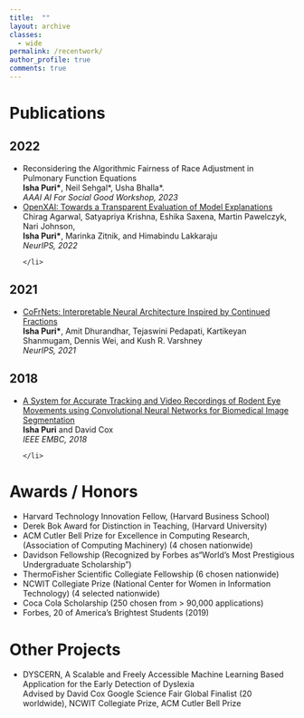 ```yaml
---
title:  ""
layout: archive 
classes: 
  - wide
permalink: /recentwork/
author_profile: true
comments: true
---
```


<h1>Publications</h1>

<h2>2022</h2>

<ul>
	<li>
		Reconsidering the Algorithmic Fairness of Race Adjustment in Pulmonary Function Equations
		<br><strong>Isha Puri*</strong>, Neil Sehgal*, Usha Bhalla*.
		<br><i>AAAI AI For Social Good Workshop, 2023</i>
	</li>
	<li>
		<a href = "https://open-xai.github.io/">OpenXAI: Towards a Transparent Evaluation of Model Explanations</a>
		Chirag Agarwal, Satyapriya Krishna, Eshika Saxena, Martin Pawelczyk, Nari Johnson, <br><strong>Isha Puri*</strong>, Marinka Zitnik, and Himabindu Lakkaraju
		<br><i>NeurIPS, 2022</i>
		
	</li>
</ul>
<h2>2021</h2>

<ul>
	<li>
		<a href = "https://proceedings.neurips.cc/paper/2021/file/b538f279cb2ca36268b23f557a831508-Paper.pdf">CoFrNets: Interpretable Neural Architecture Inspired by Continued Fractions</a>
		<br><strong>Isha Puri*</strong>, Amit Dhurandhar, Tejaswini Pedapati, Kartikeyan Shanmugam, Dennis Wei, and Kush R. Varshney
		<br><i>NeurIPS, 2021</i>
	</li>
</ul>

<h2>2018</h2>

<ul>
	<li>
		<a href = "https://ieeexplore.ieee.org/document/8513072">A System for Accurate Tracking and Video Recordings of Rodent Eye Movements using Convolutional Neural Networks for Biomedical Image Segmentation</a> 
		<br><strong>Isha Puri</strong> and David Cox
		<br><i>IEEE EMBC, 2018</i> 
		
	</li> 

	

</ul>

<h1>Awards / Honors</h1>

<ul>
	<li> Harvard Technology Innovation Fellow, (Harvard Business School) </li>
	<li> Derek Bok Award for Distinction in Teaching, (Harvard University)</li>
	<li> ACM Cutler Bell Prize for Excellence in Computing Research, (Association of Computing Machinery) (4 chosen nationwide)</li>
	<li> Davidson Fellowship (Recognized by Forbes as“World’s Most Prestigious Undergraduate Scholarship”)</li>
	<li> ThermoFisher Scientific Collegiate Fellowship (6 chosen nationwide)</li>
	<li> NCWIT Collegiate Prize (National Center for Women in Information Technology) (4 selected nationwide)</li>
	<li> Coca Cola Scholarship (250 chosen from > 90,000 applications)</li>
	<li> Forbes, 20 of America’s Brightest Students (2019)</li>

	
</ul>

<h1>Other Projects</h1>

<ul>
	<li>
		DYSCERN, A Scalable and Freely Accessible Machine Learning Based Application for the Early Detection of Dyslexia
		<br>Advised by David Cox
		Google Science Fair Global Finalist (20 worldwide), NCWIT Collegiate Prize, ACM Cutler Bell Prize
	</li>
</ul>
